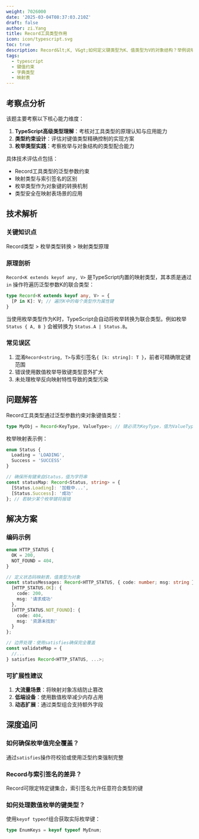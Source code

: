 ```yaml
---
weight: 7026000
date: '2025-03-04T08:37:03.210Z'
draft: false
author: zi.Yang
title: Record工具类型作用
icon: icon/typescript.svg
toc: true
description: Record&lt;K, V&gt;如何定义键类型为K、值类型为V的对象结构？举例说明在定义枚举映射表时，如何约束键值对类型
tags:
  - typescript
  - 键值约束
  - 字典类型
  - 映射表
---
```


## 考察点分析

该题主要考察以下核心能力维度：

1. **TypeScript高级类型理解**：考核对工具类型的原理认知与应用能力
2. **类型约束设计**：评估对键值类型精确控制的实现方案
3. **枚举类型实践**：考察枚举与对象结构的类型配合能力

具体技术评估点包括：

- Record工具类型的泛型参数约束
- 映射类型与索引签名的区别
- 枚举类型作为对象键的转换机制
- 类型安全在映射表场景的应用

## 技术解析

### 关键知识点

Record类型 > 枚举类型转换 > 映射类型原理

### 原理剖析

`Record<K extends keyof any, V>` 是TypeScript内置的映射类型，其本质是通过 `in` 操作符遍历泛型参数K的联合类型：

```typescript
type Record<K extends keyof any, V> = {
  [P in K]: V; // 遍历K中的每个类型作为属性键
}
```

当使用枚举类型作为K时，TypeScript会自动将枚举转换为联合类型。例如枚举`Status { A, B }` 会被转换为 `Status.A | Status.B`。

### 常见误区

1. 混淆`Record<string, T>`与索引签名`{ [k: string]: T }`，前者可精确限定键范围
2. 错误使用数值枚举导致键类型意外扩大
3. 未处理枚举反向映射特性导致的类型污染

## 问题解答

Record工具类型通过泛型参数约束对象键值类型：

```typescript
type MyObj = Record<KeyType, ValueType>; // 键必须为KeyType，值为ValueType
```

枚举映射表示例：

```typescript
enum Status {
  Loading = 'LOADING',
  Success = 'SUCCESS'
}

// 确保所有键来自Status，值为字符串
const statusMap: Record<Status, string> = {
  [Status.Loading]: '加载中...',
  [Status.Success]: '成功'
}; // 若缺少某个枚举键将报错
```

## 解决方案

### 编码示例

```typescript
enum HTTP_STATUS {
  OK = 200,
  NOT_FOUND = 404,
}

// 定义状态码映射表，值类型为对象
const statusMessages: Record<HTTP_STATUS, { code: number; msg: string }> = {
  [HTTP_STATUS.OK]: { 
    code: 200,
    msg: '请求成功'
  },
  [HTTP_STATUS.NOT_FOUND]: {
    code: 404,
    msg: '资源未找到'
  }
};

// 边界处理：使用satisfies确保完全覆盖
const validateMap = {
  //... 
} satisfies Record<HTTP_STATUS, ...>;
```

### 可扩展性建议

1. **大流量场景**：将映射对象冻结防止篡改
2. **低端设备**：使用数值枚举减少内存占用
3. **动态扩展**：通过类型组合支持额外字段

## 深度追问

### 如何确保枚举值完全覆盖？

通过`satisfies`操作符校验或使用泛型约束强制完整

### Record与索引签名的差异？

Record可限定特定键集合，索引签名允许任意符合类型的键

### 如何处理数值枚举的键类型？

使用`keyof typeof`组合获取实际枚举键：

```typescript
type EnumKeys = keyof typeof MyEnum;
```
